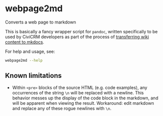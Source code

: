 # webpage2md

Converts a web page to markdown

This is basically a fancy wrapper script for `pandoc`, written specifically to
be used by CiviCRM developers as part of the process of
[transferring wiki content to mkdocs](https://wiki.civicrm.org/confluence/display/CRMDOC/Content+migration+from+wiki+to+Developer+Guide).

For help and usage, see:

```bash
webpage2md --help
```

## Known limitations

-   Within `<pre>` blocks of the source HTML (e.g. code examples), any
    occurrences of the string `\n` will be replaced with a newline.
    This behavior messes up the display of the code block in the markdown,
    and will be apparent when viewing the result. Workaround: edit markdown
    and replace any of these rogue newlines with `\n`.
